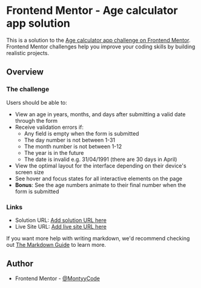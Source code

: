 # Frontend Mentor - Age calculator app solution

This is a solution to the [Age calculator app challenge on Frontend Mentor](https://www.frontendmentor.io/challenges/age-calculator-app-dF9DFFpj-Q). Frontend Mentor challenges help you improve your coding skills by building realistic projects. 



## Overview

### The challenge

Users should be able to:

- View an age in years, months, and days after submitting a valid date through the form
- Receive validation errors if:
  - Any field is empty when the form is submitted
  - The day number is not between 1-31
  - The month number is not between 1-12
  - The year is in the future
  - The date is invalid e.g. 31/04/1991 (there are 30 days in April)
- View the optimal layout for the interface depending on their device's screen size
- See hover and focus states for all interactive elements on the page
- **Bonus**: See the age numbers animate to their final number when the form is submitted



### Links

- Solution URL: [Add solution URL here](https://github.com/MontyyCode/age-calculator-app.git)
- Live Site URL: [Add live site URL here](https://montyycode-age-calculator.netlify.app/)





If you want more help with writing markdown, we'd recommend checking out [The Markdown Guide](https://www.markdownguide.org/) to learn more.





## Author


- Frontend Mentor - [@MontyyCode](https://www.frontendmentor.io/profile/MontyyCode)





